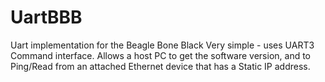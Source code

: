 # UartBBB
Uart implementation for the Beagle Bone Black
Very simple - uses UART3
Command interface. Allows a host PC
to get the software version, and to
Ping/Read from an attached Ethernet
device that has a Static IP address.
